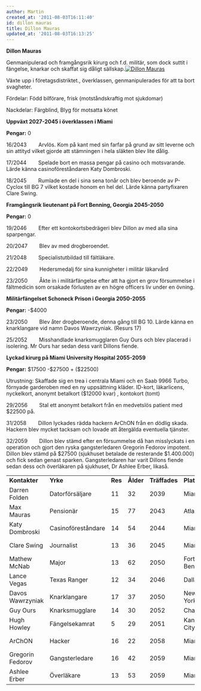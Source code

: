 ```yaml
---
author: Martin
created_at: '2011-08-03T16:11:40'
id: dillon mauras
title: Dillon Mauras
updated_at: '2011-08-03T16:13:25'
---
```

**Dillon Mauras**

Genmanipulerad och framgångsrik kirurg och f.d. militär, som dock suttit i fängelse, knarkar och skaffat sig dåligt sällskap.[<img src="http://kampanj.ripperdoc.net/wp-content/uploads/Dillon-Mauras-251x300.jpg" title="Dillon Mauras" class="alignright size-medium wp-image-569" />]

Växte upp i företagsdistriktet., överklassen, genmanipulerades för att ta bort svagheter.

Fördelar: Född bilförare, frisk (motståndskraftig mot sjukdomar)

Nackdelar: Färgblind, Blyg för motsatta könet

**Uppväxt 2027-2045 i överklassen i Miami**

**Pengar:** 0

16/2043        Arvlös. Kom på kant med sin farfar på grund av sitt leverne och sin attityd vilket gjorde att stämningen i hela släkten blev lite dålig.

17/2044        Spelade bort en massa pengar på casino och motsvarande. Lärde känna casinoföreståndaren Katy Dombroski.

18/2045        Rumlade en del i sina sena tonår och blev beroende av P-Cyclox till BG 7 vilket kostade honom en hel del. Lärde känna partyfixaren Clare Swing.

**Framgångsrik lieutenant på Fort Benning, Georgia 2045-2050**

**Pengar:** 0

19/2046        Efter ett kontokortsbedrägeri blev Dillon av med alla sina sparpengar.

20/2047        Blev av med drogberoendet.

21/2048        Specialistutbildad till fältläkare.

22/2049        Hedersmedalj för sina kunnigheter i militär läkarvård

23/2050        Åkte in i militärfängelse efter att ha gjort en grov försummelse i fältmedicin som orsakade förlusten av en högre officers liv under en övning.

**Militärfängelset Schoneck Prison i Georgia 2050-2055**

**Pengar:** -\$4000

23/2050        Blev åter drogberoende, denna gång till BG 10. Lärde känna en knarklangare vid namn Davos Wawrzyniak. (Resurs 17)

25/2052        Misshandlade knarksmugglaren Guy Ours och blev placerad i isolering. Mr Ours har sedan dess varit Dillons fiende.

**Lyckad kirurg på Miami University Hospital 2055-2059**

**Pengar:** \$17500 -\$27500 + (\$22500)

Utrustning: Skaffade sig en trea i centrala Miami och en Saab 9966 Turbo, förnyade garderoben med en ny uppsättning kläder. ID-kort, läkarlicens, nyckelkort, anonymt betalkort (\$12000 kvar) , kontokort (tomt)

29/2056        Stal ett anonymt betalkort från en medvetslös patient med \$22500 på.

31/2058        Dillon lyckades rädda hackern ArChON från en dödlig skada. Hackern blev mycket tacksam och lovade att återgälda eventuella tjänster.

32/2059        Dillon blev stämd efter en försummelse då han misslyckats i en operation och gjort den ryska gangsterledaren Gregorin Fedorov impotent. Dillon blev stämd på \$27500 (sjukhuset betalade de resterande \$1.400.000) och fick sedan genast sparken. Gangsterledaren har varit Dillons fiende sedan dess och överläkaren på sjukhuset, Dr Ashlee Erber, likaså.

|                  |                    |         |           |               |              |                     |
|------------------|--------------------|---------|-----------|---------------|--------------|---------------------|
| **Kontakter**    | **Yrke**           | **Res** | **Ålder** | **Träffades** | **Plats**    | **Relation**        |
| Darren Folden    | Datorförsäljare    | 11      | 32        | 2039          | Miami        | Barndomsvän         |
| Max Mauras       | Pensionär          | 15      | 77        | 2043          | Atlanta      | Fiende, farfar.     |
| Katy Dombroski   | Casinoföreståndare | 14      | 54        | 2044          | Miami        | Gammal bekant       |
| Clare Swing      | Journalist         | 13      | 36        | 2045          | Miami        | Partyfixare och vän |
| Mathew McNab     | Major              | 13      | 62        | 2050          | Fort Benning | Fiende              |
| Lance Vegas      | Texas Ranger       | 12      | 34        | 2046          | Dallas       | Militärpolare       |
| Davos Wawrzyniak | Knarklangare       | 17      | 37        | 2050          | New York     | Affärskontakt       |
| Guy Ours         | Knarksmugglare     | 14      | 30        | 2052          | Charlotte    | Fiende              |
| Hugh Howley      | Fängelsekamrat     | 5       | 29        | 2051          | Kansas City  | Arbetslös           |
| ArChON           | Hacker             | 16      | 22        | 2058          | Miami        | Evigt tacksam       |
| Gregorin Fedorov | Gangsterledare     | 16      | 42        | 2059          | Miami        | Fiende              |
| Ashlee Erber     | Överläkare         | 13      | 53        | 2059          | Miami        | Fiende              |

  [<img src="http://kampanj.ripperdoc.net/wp-content/uploads/Dillon-Mauras-251x300.jpg" title="Dillon Mauras" class="alignright size-medium wp-image-569" />]: http://kampanj.ripperdoc.net/miami-vice-2059/dillon-mauras/attachment/dillon-mauras